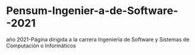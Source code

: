 # Pensum-Ingenier-a-de-Software--2021
año 2021-Página dirigida a la carrera Ingeniería de Software y Sistemas de Computación o Informáticos
